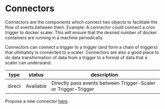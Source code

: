# Connectors

Connectors are the components which connect two objects to facilitate the flow of events between them. Example: A connector could connect a cron trigger to docker scaler. This will ensure that the desired number of docker containers are running in a machine periodically.

Connectors can connect a trigger to a trigger (and form a chain of triggers) that ultimately is connected to a scaler. Connectors are also a good place to do data transformation of data from a trigger to a format of data that a scaler can understand.

| type   | status    | description                                                    |
| ------ | --------- | -------------------------------------------------------------- |
| direct | Available | Directly pass events between Trigger-Scaler or Trigger-Trigger |

Propose a new connector [here](https://github.com/scriptnull/waymond/issues/new).
